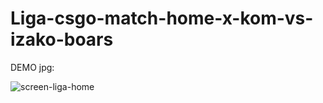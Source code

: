 # Liga-csgo-match-home-x-kom-vs-izako-boars

DEMO jpg: 

![screen-liga-home](https://user-images.githubusercontent.com/34841092/140614010-f1b4e8c8-e8e8-46e1-870d-c05a59e7f080.jpg)


